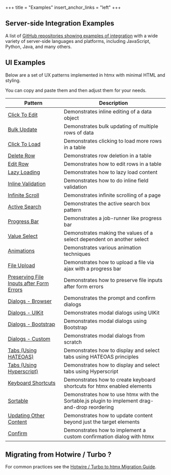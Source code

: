 +++
title = "Examples"
insert_anchor_links = "left"
+++

## Server-side Integration Examples

A list of [GitHub repositories showing examples of integration](@/server-examples.md) with a wide variety of
server-side languages and platforms, including JavaScript, Python, Java, and many others.

## UI Examples

Below are a set of UX patterns implemented in htmx with minimal HTML and styling.

You can copy and paste them and then adjust them for your needs.

| Pattern | Description |
|-----------|-------------|
| [Click To Edit](@/examples/click-to-edit.md) | Demonstrates inline editing of a data object
| [Bulk Update](@/examples/bulk-update.md) | Demonstrates bulk updating of multiple rows of data
| [Click To Load](@/examples/click-to-load.md) | Demonstrates clicking to load more rows in a table
| [Delete Row](@/examples/delete-row.md) | Demonstrates row deletion in a table
| [Edit Row](@/examples/edit-row.md) | Demonstrates how to edit rows in a table
| [Lazy Loading](@/examples/lazy-load.md) | Demonstrates how to lazy load content
| [Inline Validation](@/examples/inline-validation.md) | Demonstrates how to do inline field validation
| [Infinite Scroll](@/examples/infinite-scroll.md) | Demonstrates infinite scrolling of a page
| [Active Search](@/examples/active-search.md) | Demonstrates the active search box pattern
| [Progress Bar](@/examples/progress-bar.md) | Demonstrates a job-runner like progress bar
| [Value Select](@/examples/value-select.md) | Demonstrates making the values of a select dependent on another select
| [Animations](@/examples/animations.md) | Demonstrates various animation techniques
| [File Upload](@/examples/file-upload.md) | Demonstrates how to upload a file via ajax with a progress bar
| [Preserving File Inputs after Form Errors](@/examples/file-upload-input.md) | Demonstrates how to preserve file inputs after form errors
| [Dialogs - Browser](@/examples/dialogs.md) | Demonstrates the prompt and confirm dialogs
| [Dialogs - UIKit](@/examples/modal-uikit.md) | Demonstrates modal dialogs using UIKit
| [Dialogs - Bootstrap](@/examples/modal-bootstrap.md) | Demonstrates modal dialogs using Bootstrap
| [Dialogs - Custom](@/examples/modal-custom.md) | Demonstrates modal dialogs from scratch
| [Tabs (Using HATEOAS)](@/examples/tabs-hateoas.md) | Demonstrates how to display and select tabs using HATEOAS principles
| [Tabs (Using Hyperscript)](@/examples/tabs-hyperscript.md) | Demonstrates how to display and select tabs using Hyperscript
| [Keyboard Shortcuts](@/examples/keyboard-shortcuts.md) | Demonstrates how to create keyboard shortcuts for htmx enabled elements
| [Sortable](@/examples/sortable.md) | Demonstrates how to use htmx with the Sortable.js plugin to implement drag-and-drop reordering
| [Updating Other Content](@/examples/update-other-content.md) | Demonstrates how to update content beyond just the target elements
| [Confirm](@/examples/confirm.md) | Demonstrates how to implement a custom confirmation dialog with htmx

## Migrating from Hotwire / Turbo ?

For common practices see the [Hotwire / Turbo to htmx Migration Guide](@/migration-guide-hotwire-turbo.md).
